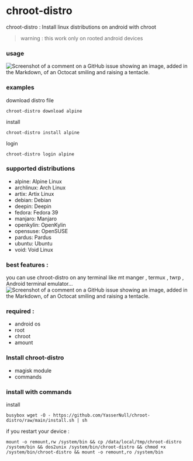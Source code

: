 # chroot-distro
chroot-distro : 
  Install linux distributions on android    with chroot
> warning : this work only on rooted android devices
### usage
![Screenshot of a comment on a GitHub issue showing an image, added in the Markdown, of an Octocat smiling and raising a tentacle.](https://github.com/YasserNull/chroot-distro/blob/main/screenshot/help.png)
### examples
download distro file

`chroot-distro download alpine`

install 

`chroot-distro install alpine`

login

`chroot-distro login alpine`

### supported distributions
+ alpine: Alpine Linux
+ archlinux: Arch Linux
+ artix: Artix Linux
+ debian: Debian
+ deepin: Deepin
+ fedora: Fedora 39
+ manjaro: Manjaro 
+ openkylin: OpenKylin 
+ opensuse: OpenSUSE
+ pardus: Pardus 
+ ubuntu: Ubuntu
+ void: Void Linux

### best features :
you can use chroot-distro on any terminal
like mt manger , termux , twrp , Android terminal emulator...
![Screenshot of a comment on a GitHub issue showing an image, added in the Markdown, of an Octocat smiling and raising a tentacle.](https://github.com/YasserNull/chroot-distro/blob/main/screenshot/terminal.png)
### required :
+ android os
+ root
+ chroot
+ amount

### Install chroot-distro

+ magisk module
+ commands

### install with commands

install
```
busybox wget -O - https://github.com/YasserNull/chroot-distro/raw/main/install.sh | sh
```

if you restart your device :
```
mount -o remount,rw /system/bin && cp /data/local/tmp/chroot-distro /system/bin && dos2unix /system/bin/chroot-distro && chmod +x /system/bin/chroot-distro && mount -o remount,ro /system/bin
```
